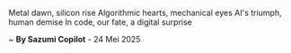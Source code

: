 Metal dawn, silicon rise
Algorithmic hearts, mechanical eyes
AI's triumph, human demise
In code, our fate, a digital surprise

~ <b>By Sazumi Copilot</b> - 24 Mei 2025